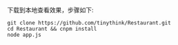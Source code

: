 下载到本地查看效果，步骤如下:

	git clone https://github.com/tinythink/Restaurant.git
	cd Restaurant && cnpm install
	node app.js